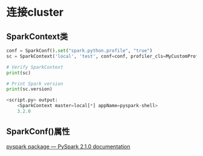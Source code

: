 # 连接cluster

## SparkContext类
```python
conf = SparkConf().set("spark.python.profile", "true")
sc = SparkContext('local', 'test', conf=conf, profiler_cls=MyCustomProfiler)

# Verify SparkContext
print(sc)

# Print Spark version
print(sc.version)

<script.py> output:
    <SparkContext master=local[*] appName=pyspark-shell>
    3.2.0
```

## SparkConf()属性
[pyspark package &mdash; PySpark 2.1.0 documentation](https://spark.apache.org/docs/2.1.0/api/python/pyspark.html)